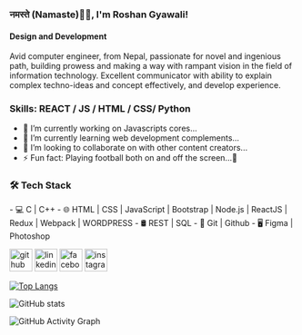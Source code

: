 ### नमस्ते (Namaste)🙏🏻, I'm Roshan Gyawali!
#### Design and Development
Avid computer engineer, from Nepal, passionate for novel and ingenious path, building prowess and making a way with rampant vision in the field of information technology. Excellent communicator with ability to explain complex techno-ideas and concept effectively, and develop experience.

### Skills: REACT / JS / HTML / CSS/ Python

- 🔭 I’m currently working on Javascripts cores... 
- 🌱 I’m currently learning web development complements... 
- 👯 I’m looking to collaborate on with other content creators... 
- ⚡ Fun fact: Playing football both on and off the screen...🤣 

<h3>🛠 Tech Stack</h3>
- 💻  C | C++
- 🌐  HTML | CSS  | JavaScript  | Bootstrap | Node.js | ReactJS | Redux | Webpack | WORDPRESS
- 🛢  REST | SQL
- 🔧  Git | Github
- 🖥  Figma | Photoshop 




[<img src='https://cdn.jsdelivr.net/npm/simple-icons@3.0.1/icons/github.svg' alt='github' height='40'>](https://github.com/gyawali9)  [<img src='https://cdn.jsdelivr.net/npm/simple-icons@3.0.1/icons/linkedin.svg' alt='linkedin' height='40'>](https://www.linkedin.com/in/gyawali9/)  [<img src='https://cdn.jsdelivr.net/npm/simple-icons@3.0.1/icons/facebook.svg' alt='facebook' height='40'>](https://www.facebook.com/gyawali9)  [<img src='https://cdn.jsdelivr.net/npm/simple-icons@3.0.1/icons/instagram.svg' alt='instagram' height='40'>](https://www.instagram.com/gyawali9/)  

[![Top Langs](https://github-readme-stats.vercel.app/api/top-langs/?username=gyawali9)](https://github.com/anuraghazra/github-readme-stats)

![GitHub stats](https://github-readme-stats.vercel.app/api?username=gyawali9&show_icons=true)  

![GitHub Activity Graph](https://activity-graph.herokuapp.com/graph?username=gyawali9)  

 

